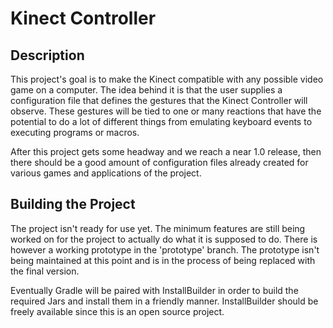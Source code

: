# Kinect Controller

## Description

This project's goal is to make the Kinect compatible with any possible video game on a computer. The idea behind it is that the user supplies a
configuration file that defines the gestures that the Kinect Controller will observe. These gestures will be tied to one or many reactions that
have the potential to do a lot of different things from emulating keyboard events to executing programs or macros.

After this project gets some headway and we reach a near 1.0 release, then there should be a good amount of configuration
files already created for various games and applications of the project.

## Building the Project

The project isn't ready for use yet. The minimum features are still being worked on for the project to actually do what
it is supposed to do. There is however a working prototype in the 'prototype' branch. The prototype isn't being maintained
at this point and is in the process of being replaced with the final version.

Eventually Gradle will be paired with InstallBuilder in order to build the required Jars and install them in a 
friendly manner. InstallBuilder should be freely available since this is an open source project.
